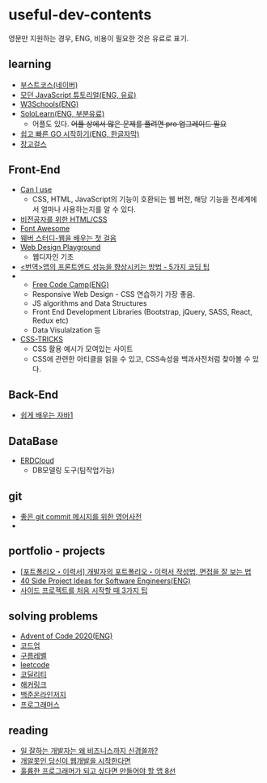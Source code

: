 # useful-dev-contents   
영문만 지원하는 경우, ENG, 비용이 필요한 것은 유료로 표기. 

## learning   
* [부스트코스(네이버)](https://www.boostcourse.org/)
* [모던 JavaScript 튜토리얼(ENG, 유료)](https://ko.javascript.info/)
* [W3Schools(ENG)](https://www.w3schools.com/)
* [SoloLearn(ENG, 부분유료)](https://www.sololearn.com/)
  - 어플도 있다. ~~어플 상에서 많은 문제를 풀려면 pro 업그레이드 필요~~
* [쉽고 빠른 GO 시작하기(ENG, 한글자막)](https://nomadcoders.co/go-for-beginners)
* [장고걸스](https://tutorial.djangogirls.org/ko/)


## Front-End   
* [Can I use](https://caniuse.com/)   
  - CSS, HTML, JavaScript의 기능이 호환되는 웹 버전, 해당 기능을 전세계에서 얼마나 사용하는지를 알 수 있다.    
* [비전공자를 위한 HTML/CSS](https://www.boostcourse.org/cs120/joinLectures/33586)
* [Font Awesome](https://fontawesome.com/)
* [웨버 스터디-웹을 배우는 첫 걸음](http://webberstudy.com/)
* [Web Design Playground](https://webdesignplayground.io/)
  - 웹디자인 기초
* [<번역>앱의 프론트엔드 성능을 향상시키는 방법 - 5가지 코딩 팁](https://junwoo45.github.io/2019-10-05-frontend-performance/)
* * [Free Code Camp(ENG)](https://www.freecodecamp.org/) 
  - Responsive Web Design - CSS 연습하기 가장 좋음.
  - JS algorithms and Data Structures
  - Front End Development Libraries (Bootstrap, jQuery, SASS, React, Redux etc)
  - Data Visulalzation 등
* [CSS-TRICKS](https://css-tricks.com/)
  - CSS 활용 예시가 모여있는 사이트
  - CSS에 관련한 아티클을 읽을 수 있고, CSS속성을 백과사전처럼 찾아볼 수 있다.


## Back-End   
* [쉽게 배우는 자바1](https://www.boostcourse.org/cs126/lecture/142310)

## DataBase
* [ERDCloud](https://www.erdcloud.com/)
  - DB모델링 도구(팀작업가능)

## git   
* [좋은 git commit 메시지를 위한 영어사전](https://blog.ull.im/engineering/2019/03/10/logs-on-git.html)
* 

## portfolio - projects  
* [[포트폴리오・이력서] 개발자의 포트폴리오・이력서 작성법, 면접을 잘 보는 법](https://gmlwjd9405.github.io/2018/05/04/how-to-write-a-resume-for-a-developer.html)   
* [40 Side Project Ideas for Software Engineers(ENG)](https://www.codementor.io/@npostolovski/40-side-project-ideas-for-software-engineers-g8xckyxef)
* [사이드 프로젝트를 처음 시작할 때 3가지 팁](https://youtu.be/cFyJCHPC6zE)

## solving problems   
* [Advent of Code 2020(ENG)](https://adventofcode.com/)   
* [코드업](https://codeup.kr/problemsetsol.php?psid=23)
* [구름레벨](https://level.goorm.io/)
* [leetcode](https://leetcode.com/problemset/top-100-liked-questions/)
* [코딜리티](https://app.codility.com/programmers/)
* [해커링크](https://www.hackerrank.com/)
* [백준온라인저지](https://www.acmicpc.net/workbook/view/1152)
* [프로그래머스](https://www.welcomekakao.com/learn/challenges?tab=all_challenges)

## reading
* [일 잘하는 개발자는 왜 비즈니스까지 신경쓸까?](https://evan-moon.github.io/2020/10/24/buisiness-with-programming/)
* [개알못인 당신이 웹개발을 시작한다면](https://medium.com/happyprogrammer-in-jeju/%EA%B0%9C%EC%95%8C%EB%AA%BB%EC%9D%B8-%EB%8B%B9%EC%8B%A0%EC%9D%B4-%EC%9B%B9%EA%B0%9C%EB%B0%9C%EC%9D%84-%EC%8B%9C%EC%9E%91%ED%95%9C%EB%8B%A4%EB%A9%B4-1-9415c014a130)
* [훌륭한 프로그래머가 되고 싶다면 만들어야 할 앱 8선](https://tagilog.tistory.com/579?fbclid=IwAR3VNuZqDucGJ-EFrIH8XKvstuPIgF_XvfylLo4TPD5xIRLYc-UaN2CP2-c)
